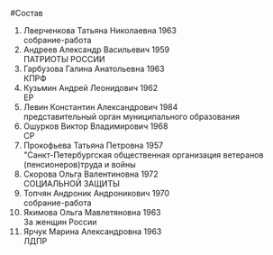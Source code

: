 #Состав
1. Лверченкова Татьяна Николаевна 1963   
    собрание-работа
2. Андреев Александр Васильевич 1959   
    ПАТРИОТЫ РОССИИ
3. Гарбузова Галина Анатольевна 1963   
    КПРФ
4. Кузьмин Андрей Леонидович 1962   
    ЕР
5. Левин Константин Александрович 1984   
    представительный орган муниципального образования
6. Ошурков Виктор Владимирович 1968   
    СР
7. Прокофьева Татьяна Петровна 1957   
    "Санкт-Петербургская общественная организация ветеранов (пенсионеров)труда и войны
8. Скорова Ольга Валентиновна 1972   
    СОЦИАЛЬНОЙ ЗАЩИТЫ
9. Топчян Андроник Андроникович 1970   
    собрание-работа
10. Якимова Ольга Мавлетяновна 1963   
    За женщин России
11. Ярчук Марина Александровна 1963   
    ЛДПР
